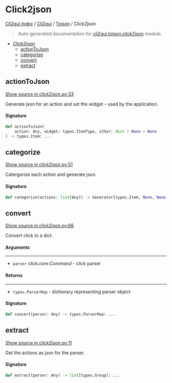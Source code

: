 # Click2json

[Cli2gui Index](../../README.md#cli2gui-index) / [Cli2gui](../index.md#cli2gui) / [Tojson](./index.md#tojson) / Click2json

> Auto-generated documentation for [cli2gui.tojson.click2json](../../../../cli2gui/tojson/click2json.py) module.

- [Click2json](#click2json)
  - [actionToJson](#actiontojson)
  - [categorize](#categorize)
  - [convert](#convert)
  - [extract](#extract)

## actionToJson

[Show source in click2json.py:33](../../../../cli2gui/tojson/click2json.py#L33)

Generate json for an action and set the widget - used by the application.

#### Signature

```python
def actionToJson(
    action: Any, widget: types.ItemType, other: dict | None = None
) -> types.Item: ...
```



## categorize

[Show source in click2json.py:51](../../../../cli2gui/tojson/click2json.py#L51)

Catergorise each action and generate json.

#### Signature

```python
def categorize(actions: list[Any]) -> Generator[types.Item, None, None]: ...
```



## convert

[Show source in click2json.py:66](../../../../cli2gui/tojson/click2json.py#L66)

Convert click to a dict.

#### Arguments

----
 - `parser` *click.core.Command* - click parser

#### Returns

-------
 - `types.ParserRep` - dictionary representing parser object

#### Signature

```python
def convert(parser: Any) -> types.ParserRep: ...
```



## extract

[Show source in click2json.py:11](../../../../cli2gui/tojson/click2json.py#L11)

Get the actions as json for the parser.

#### Signature

```python
def extract(parser: Any) -> list[types.Group]: ...
```